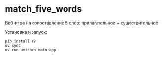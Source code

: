 # match_five_words

Веб-игра на сопоставление 5 слов: прилагательное + существительное

Установка и запуск:
```
pip install uv
uv sync
uv run uvicorn main:app
```
